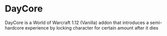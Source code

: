 # DayCore
DayCore is a World of Warcraft 1.12 (Vanilla) addon that introduces a semi-hardcore experience by locking character for certain amount after it dies
